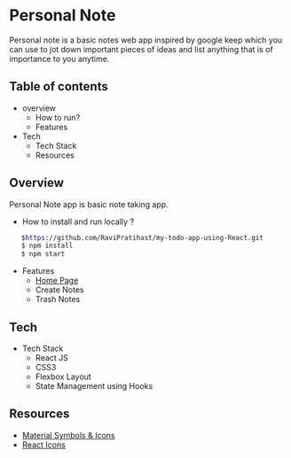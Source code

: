# Personal Note

Personal note is a basic notes web app inspired by google keep which you can use to jot down important pieces of ideas and list anything that is of importance to you anytime.

## Table of contents

- overview
  - How to run?
  - Features
- Tech
  - Tech Stack
  - Resources

## Overview

Personal Note app is basic note taking app.

- How to install and run locally ?

```bash
   $https://github.com/RaviPratihast/my-todo-app-using-React.git
   $ npm install
   $ npm start
```

- Features
  - [Home Page](https://personalnoteapp.netlify.app/)
  - Create Notes
  - Trash Notes


## Tech

- Tech Stack
  - React JS
  - CSS3
  - Flexbox Layout
  - State Management using Hooks

## Resources

- [Material Symbols & Icons](https://fonts.google.com/icons)
- [React Icons](https://react-icons.github.io/react-icons/)
